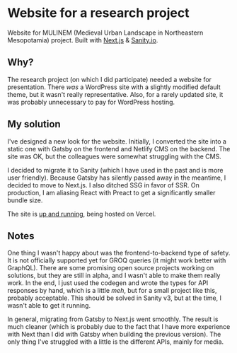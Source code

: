 

# Website for a research project

Website for MULINEM (Medieval Urban Landscape in Northeastern Mesopotamia) project. Built with [Next.js](https://nextjs.org/) & [Sanity.io](https://www.sanity.io/).

## Why?

The research project (on which I did participate) needed a website for presentation. There _was_ a WordPress site with a slightly modified default theme, but it wasn't really representative. Also, for a rarely updated site, it was probably unnecessary to pay for WordPress hosting.

## My solution

I've designed a new look for the website. Initially, I converted the site into a static one with Gatsby on the frontend and Netlify CMS on the backend. The site was OK, but the colleagues were somewhat struggling with the CMS.

 I decided to migrate it to Sanity (which I have used in the past and is more user friendly). Because Gatsby has silently passed away in the meantime, I decided to move to Next.js. I also ditched SSG in favor of SSR. On production, I am aliasing React with Preact to get a significantly smaller bundle size.

 The site is [up and running](https://mulinem.net), being hosted on Vercel.

 <Gallery gallery={gallery}/>

## Notes

One thing I wasn't happy about was the frontend-to-backend type of safety. It is not officially supported yet for GROQ queries (it might work better with GraphQL). There are some promising open source projects working on solutions, but they are still in alpha, and I wasn't able to make them really work. In the end, I just used the codegen and wrote the types for API responses by hand, which is a little _meh_, but for a small project like this, probably acceptable. This should be solved in Sanity v3, but at the time, I wasn't able to get it running.

In general, migrating from Gatsby to Next.js went smoothly. The result is much cleaner (which is probably due to the fact that I have more experience with Next than I did with Gatsby when building the previous version). The only thing I've struggled with a little is the different APIs, mainly for media.
